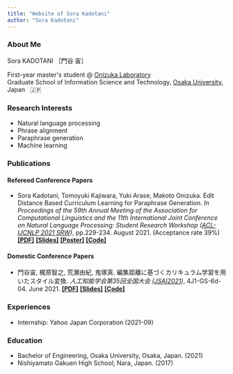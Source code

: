 ```yaml
---
title: "Website of Sora Kadotani"
author: "Sora Kadotani"
---
```


### About Me
  Sora KADOTANI  ［門谷 宙］

First-year master's student @
[Onizuka Laboratory](http://www-bigdata.ist.osaka-u.ac.jp/en/home/) \
Graduate School of Information Science and Technology, [Osaka University](https://www.osaka-u.ac.jp/en), Japan
&nbsp; :jp:


### Research Interests
* Natural language processing
* Phrase alignment
* Paraphrase generation
* Machine learning


### Publications
#### Refereed Conference Papers
* Sora Kadotani, Tomoyuki Kajiwara, Yuki Arase, Makoto Onizuka.
  Edit Distance Based Curriculum Learning for Paraphrase Generation.
  *In Proceedings of the 59th Annual Meeting of the Association for Computational Linguistics and the 11th International Joint Conference on Natural Language Processing: Student Research Workshop
  ([ACL-IJCNLP 2021 SRW](https://sites.google.com/view/acl-ijcnlp-2021-srw/))*, pp.229-234. August 2021. (Acceptance rate 39%)
  **[[PDF]](https://aclanthology.org/2021.acl-srw.24/)**
  **[[Slides]](/pdf/acl2021srw_slides.pdf)**
  **[[Poster]](/pdf/acl2021srw_poster.pdf)**
  **[[Code]](https://github.com/kadotani-ist/cl_paraphrase)**

#### Domestic Conference Papers
* 門谷宙, 梶原智之, 荒瀬由紀, 鬼塚真.
  編集距離に基づくカリキュラム学習を用いたスタイル変換.
  *人工知能学会第35回全国大会 ([JSAI2021](https://www.ai-gakkai.or.jp/jsai2021/))*, 4J1-GS-6d-04. June 2021.
  **[[PDF]](https://www.jstage.jst.go.jp/article/pjsai/JSAI2021/0/JSAI2021_4J1GS6d04/_article/-char/ja/)**
  **[[Slides]](/pdf/jsai2021_slides.pdf)**
  **[[Code]](https://github.com/kadotani-ist/cl_paraphrase)**


### Experiences
* Internship: Yahoo Japan Corporation (2021-09)


### Education
* Bachelor of Engineering, Osaka University, Osaka, Japan. (2021)
* Nishiyamato Gakuen High School, Nara, Japan. (2017)
